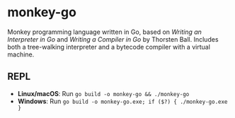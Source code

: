 # monkey-go

Monkey programming language written in Go, based on *Writing an Interpreter in Go* and *Writing a Compiler in Go* by Thorsten Ball. Includes both a tree-walking interpreter and a bytecode compiler with a virtual machine.

## REPL

- **Linux/macOS**: Run `go build -o monkey-go && ./monkey-go`  
- **Windows**: Run `go build -o monkey-go.exe; if ($?) { ./monkey-go.exe }`
